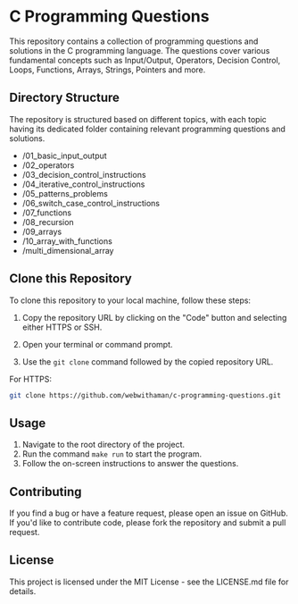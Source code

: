 # C Programming Questions

This repository contains a collection of programming questions and solutions in the C programming language. The questions cover various fundamental concepts such as Input/Output, Operators, Decision Control, Loops, Functions, Arrays, Strings, Pointers and more.

## Directory Structure

The repository is structured based on different topics, with each topic having its dedicated folder containing relevant programming questions and solutions.

- /01_basic_input_output
- /02_operators
- /03_decision_control_instructions
- /04_iterative_control_instructions
- /05_patterns_problems
- /06_switch_case_control_instructions
- /07_functions
- /08_recursion
- /09_arrays
- /10_array_with_functions
- /multi_dimensional_array

## Clone this Repository

To clone this repository to your local machine, follow these steps:

1. Copy the repository URL by clicking on the "Code" button and selecting either HTTPS or SSH.

2. Open your terminal or command prompt.

3. Use the `git clone` command followed by the copied repository URL.

For HTTPS:

```bash
git clone https://github.com/webwithaman/c-programming-questions.git
```

## Usage

1. Navigate to the root directory of the project.
2. Run the command `make run` to start the program.
3. Follow the on-screen instructions to answer the questions.

## Contributing

If you find a bug or have a feature request, please open an issue on GitHub. If you'd like to contribute code, please fork the repository and submit a pull request.

## License

This project is licensed under the MIT License - see the LICENSE.md file for details.
